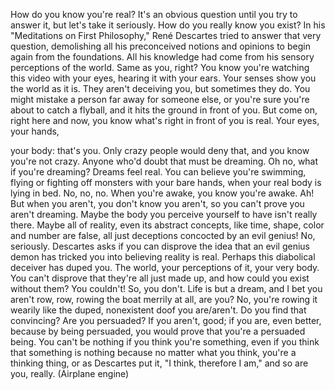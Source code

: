 
How do you know you&#39;re real?
It&#39;s an obvious question
until you try to answer it,
but let&#39;s take it seriously.
How do you really know you exist?
In his &quot;Meditations on First Philosophy,&quot;
René Descartes tried to answer
that very question,
demolishing all his preconceived
notions and opinions
to begin again from the foundations.
All his knowledge had come
from his sensory perceptions of the world.
Same as you, right?
You know you&#39;re watching this video
with your eyes, hearing it with your ears.
Your senses show you the world as it is.
They aren&#39;t deceiving you,
but sometimes they do.
You might mistake a person
far away for someone else,
or you&#39;re sure you&#39;re about
to catch a flyball,
and it hits the ground in front of you.
But come on, right here and now,
you know what&#39;s right
in front of you is real.
Your eyes, your hands,

your body: that&#39;s you.
Only crazy people would deny that,
and you know you&#39;re not crazy.
Anyone who&#39;d doubt that must be dreaming.
Oh no, what if you&#39;re dreaming?
Dreams feel real.
You can believe you&#39;re swimming, flying
or fighting off monsters
with your bare hands,
when your real body is lying in bed.
No, no, no.
When you&#39;re awake, you know you&#39;re awake.
Ah! But when you aren&#39;t,
you don&#39;t know you aren&#39;t,
so you can&#39;t prove you aren&#39;t dreaming.
Maybe the body you perceive
yourself to have isn&#39;t really there.
Maybe all of reality,
even its abstract concepts,
like time, shape, color
and number are false,
all just deceptions concocted
by an evil genius!
No, seriously.
Descartes asks if you can disprove
the idea that an evil genius demon
has tricked you into
believing reality is real.
Perhaps this diabolical
deceiver has duped you.
The world, your perceptions
of it, your very body.
You can&#39;t disprove
that they&#39;re all just made up,
and how could you exist without them?
You couldn&#39;t! So, you don&#39;t.
Life is but a dream,
and I bet you aren&#39;t row, row,
rowing the boat merrily at all, are you?
No, you&#39;re rowing it wearily
like the duped, nonexistent
doof you are/aren&#39;t.
Do you find that convincing?
Are you persuaded?
If you aren&#39;t, good;
if you are, even better,
because by being persuaded,
you would prove
that you&#39;re a persuaded being.
You can&#39;t be nothing
if you think you&#39;re something,
even if you think
that something is nothing
because no matter what you think,
you&#39;re a thinking thing,
or as Descartes put it,
&quot;I think, therefore I am,&quot;
and so are you, really.
(Airplane engine)
